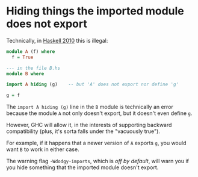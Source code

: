 # Hiding things the imported module does not export

Technically, in [Haskell 2010][hs2010] this is illegal:

```hs
module A (f) where
  f = True

--- in the file B.hs
module B where

import A hiding (g)    -- but 'A' does not export nor define 'g'

g = f
```

The `import A hiding (g)` line in the `B` module is technically an error because the module `A` not only doesn't export, but it doesn't even define `g`.

However, GHC will allow it, in the interests of supporting backward compatibility (plus, it's sorta falls under the "vacuously true").

For example, if it happens that a newer version of `A` exports `g`, you would want `B` to work in either case.

The warning flag `-Wdodgy-imports`, which is *off by default*, will warn you if you hide something that the imported module doesn't export.


[hs2010]: http://www.haskell.org/onlinereport/haskell2010/haskellch5.html#x11-1020005.3.1
